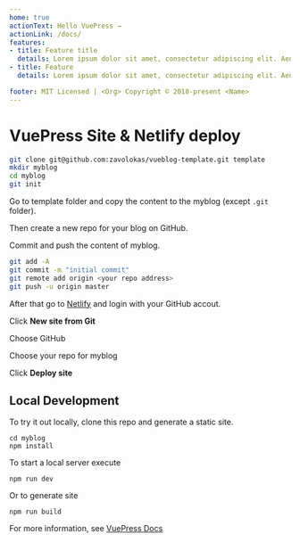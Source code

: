 ```yaml
---
home: true
actionText: Hello VuePress →
actionLink: /docs/
features:
- title: Feature title
  details: Lorem ipsum dolor sit amet, consectetur adipiscing elit. Aenean pulvinar ligula magna, ut suscipit orci tempus nec. Sed dignissim lacus sapien, vel rhoncus est mollis pulvinar. Nunc aliquet varius .
- title: Feature
  details: Lorem ipsum dolor sit amet, consectetur adipiscing elit. Aenean pulvinar ligula magna, ut suscipit orci tempus nec. Sed dignissim lacus sapien, vel rhoncus est mollis pulvinar. Nunc aliquet varius.

footer: MIT Licensed | <Org> Copyright © 2018-present <Name>
---
```


# VuePress Site & Netlify deploy

```bash
git clone git@github.com:zavolokas/vueblog-template.git template
mkdir myblog
cd myblog
git init
```

Go to template folder and copy the content to the myblog (except `.git` folder).

Then create a new repo for your blog on GitHub.

Commit and push the content of myblog.

```bash
git add -A
git commit -m "initial commit"
git remote add origin <your repo address>
git push -u origin master
```

After that go to [Netlify](http://netlify.com) and login with your GitHub accout.

Click **New site from Git**

Choose GitHub

Choose your repo for myblog

Click **Deploy site**

## Local Development

To try it out locally, clone this repo and generate a static site.

```bash{3}
cd myblog
npm install
```

To start a local server execute
```bash{3}
npm run dev
```

Or to generate site
```bash{3}
npm run build 
```

For more information, see [VuePress Docs](https://vuepress.vuejs.org)
